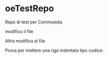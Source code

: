 oeTestRepo
==========

Repo di test per Commoedia


modifico il file


Altra modifica al file

Prova per mettere una riga indentata tipo codice:
  <script>
    mio script
  </script>